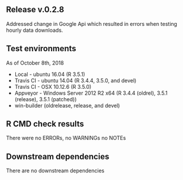 ## Release v.0.2.8

Addressed change in Google Api which resulted in errors when testing hourly data downloads.

## Test environments
As of October 8th, 2018

* Local - ubuntu 16.04 (R 3.5.1)
* Travis CI - ubuntu 14.04 (R 3.4.4, 3.5.0, and devel)
* Travis CI - OSX 10.12.6 (R 3.5.0)
* Appveyor - Windows Server 2012 R2 x64 (R 3.4.4 (oldrel), 3.5.1 (release), 3.5.1 (patched))
* win-builder (oldrelease, release, and devel)

## R CMD check results

There were no ERRORs, no WARNINGs no NOTEs

## Downstream dependencies

There are no downstream dependencies

